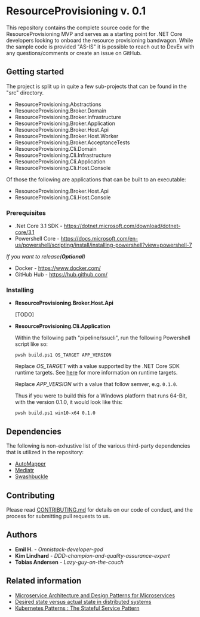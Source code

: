 ﻿ResourceProvisioning v. 0.1
======================================

This repository contains the complete source code for the ResourceProvisioning MVP and serves as a starting point for .NET Core developers looking to onboard the resource provisioning bandwagon. While the sample code is provided "AS-IS" it is possible to reach out to DevEx with any questions/comments or create an issue on GitHub.

## Getting started

The project is split up in quite a few sub-projects that can be found in the "src" directory.

* ResourceProvisioning.Abstractions
* ResourceProvisioning.Broker.Domain
* ResourceProvisioning.Broker.Infrastructure
* ResourceProvisioning.Broker.Application
* ResourceProvisioning.Broker.Host.Api
* ResourceProvisioning.Broker.Host.Worker
* ResourceProvisioning.Broker.AcceptanceTests
* ResourceProvisioning.Cli.Domain
* ResourceProvisioning.Cli.Infrastructure
* ResourceProvisioning.Cli.Application
* ResourceProvisioning.Cli.Host.Console

Of those the following are applications that can be built to an executable:

* ResourceProvisioning.Broker.Host.Api
* ResourceProvisioning.Cli.Host.Console


### Prerequisites

* .Net Core 3.1 SDK - https://dotnet.microsoft.com/download/dotnet-core/3.1
* Powershell Core - https://docs.microsoft.com/en-us/powershell/scripting/install/installing-powershell?view=powershell-7


*If you want to release(**Optional**)*

* Docker - https://www.docker.com/
* GitHub Hub - https://hub.github.com/

### Installing

* **ResourceProvisioning.Broker.Host.Api**

  [TODO]

* **ResourceProvisioning.Cli.Application**

  Within the following path "pipeline/ssucli", run the following Powershell script like so:
  
  `pwsh build.ps1 OS_TARGET APP_VERSION`

  Replace *OS_TARGET* with a value supported by the .NET Core SDK runtime targets. See [here](https://docs.microsoft.com/en-us/dotnet/core/rid-catalog#using-rids) for more information on runtime targets.

  Replace *APP_VERSION* with a value that follow semver, e.g. `0.1.0`.

  Thus if you were to build this for a Windows platform that runs 64-Bit, with the version 0.1.0, it would look like this:

  `pwsh build.ps1 win10-x64 0.1.0`
  

## Dependencies

The following is non-exhustive list of the various third-party dependencies that is utilized in the repository:

* [AutoMapper](https://automapper.readthedocs.io/en/latest/Getting-started.html)
* [Mediatr](https://github.com/jbogard/MediatR/wiki)
* [Swashbuckle](https://docs.microsoft.com/en-us/aspnet/core/tutorials/getting-started-with-swashbuckle?view=aspnetcore-2.2&tabs=visual-studio#add-and-configure-swagger-middleware)

## Contributing
Please read [CONTRIBUTING.md](./docs/CONTRIBUTING.md) for details on our code of conduct, and the process for submitting pull requests to us.

## Authors

* **Emil H.** - *Omnistack-developer-god*
* **Kim Lindhard** - *DDD-champion-and-quality-assurance-expert*
* **Tobias Andersen** - *Lazy-guy-on-the-couch*

## Related information

* [Microservice Architecture and Design Patterns for Microservices](https://medium.com/@madhukaudantha/microservice-architecture-and-design-patterns-for-microservices-e0e5013fd58a)
* [Desired state versus actual state in distributed systems](https://downey.io/blog/desired-state-vs-actual-state-in-kubernetes/)
* [Kubernetes Patterns : The Stateful Service Pattern](https://www.magalix.com/blog/kubernetes-patterns-the-stateful-service-pattern)

